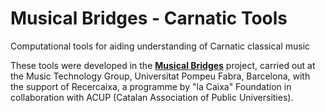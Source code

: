 # Musical Bridges - Carnatic Tools
Computational tools for aiding understanding of Carnatic classical music

These tools were developed in the [**Musical Bridges**](https://www.upf.edu/web/musicalbridges) project, carried out at the Music Technology Group, Universitat Pompeu Fabra, Barcelona, with the support of Recercaixa, a programme by "la Caixa" Foundation in collaboration with ACUP (Catalan Association of Public Universities).
